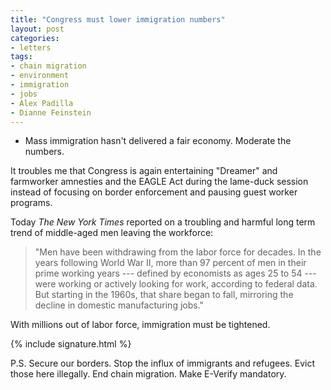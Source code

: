 ```yaml
---
title: "Congress must lower immigration numbers"
layout: post
categories:
- letters
tags:
- chain migration
- environment
- immigration
- jobs
- Alex Padilla
- Dianne Feinstein
---
```


- Mass immigration hasn't delivered a fair economy. Moderate the numbers.

It troubles me that Congress is again entertaining "Dreamer" and farmworker amnesties and the EAGLE Act during the lame-duck session instead of focusing on border enforcement and pausing guest worker programs.

Today *The New York Times* reported on a troubling and harmful long term trend of middle-aged men leaving the workforce:

> "Men have been withdrawing from the labor force for decades. In the years following World War II, more than 97 percent of men in their prime working years --- defined by economists as ages 25 to 54 --- were working or actively looking for work, according to federal data. But starting in the 1960s, that share began to fall, mirroring the decline in domestic manufacturing jobs."

With millions out of labor force, immigration must be tightened.

{% include signature.html %}

P.S. Secure our borders. Stop the influx of immigrants and refugees. Evict those here illegally. End chain migration. Make E-Verify mandatory.
